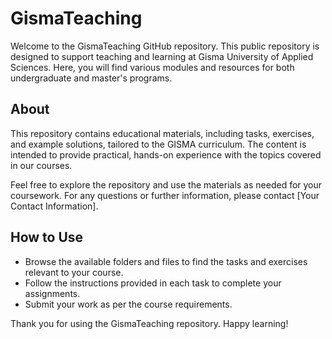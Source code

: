 # GismaTeaching

Welcome to the GismaTeaching GitHub repository. This public repository is designed to support teaching and learning at Gisma University of Applied Sciences. Here, you will find various modules and resources for both undergraduate and master's programs.

## About

This repository contains educational materials, including tasks, exercises, and example solutions, tailored to the GISMA curriculum. The content is intended to provide practical, hands-on experience with the topics covered in our courses. 

Feel free to explore the repository and use the materials as needed for your coursework. For any questions or further information, please contact [Your Contact Information].

## How to Use

- Browse the available folders and files to find the tasks and exercises relevant to your course.
- Follow the instructions provided in each task to complete your assignments.
- Submit your work as per the course requirements.

Thank you for using the GismaTeaching repository. Happy learning!
